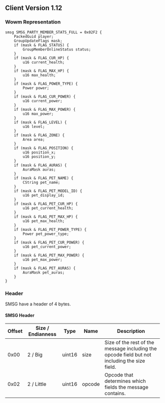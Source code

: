 ## Client Version 1.12

### Wowm Representation
```rust,ignore
smsg SMSG_PARTY_MEMBER_STATS_FULL = 0x02F2 {
    PackedGuid player;    
    GroupUpdateFlags mask;    
    if (mask & FLAG_STATUS) {        
        GroupMemberOnlineStatus status;        
    }    
    if (mask & FLAG_CUR_HP) {        
        u16 current_health;        
    }    
    if (mask & FLAG_MAX_HP) {        
        u16 max_health;        
    }    
    if (mask & FLAG_POWER_TYPE) {        
        Power power;        
    }    
    if (mask & FLAG_CUR_POWER) {        
        u16 current_power;        
    }    
    if (mask & FLAG_MAX_POWER) {        
        u16 max_power;        
    }    
    if (mask & FLAG_LEVEL) {        
        u16 level;        
    }    
    if (mask & FLAG_ZONE) {        
        Area area;        
    }    
    if (mask & FLAG_POSITION) {        
        u16 position_x;        
        u16 position_y;        
    }    
    if (mask & FLAG_AURAS) {        
        AuraMask auras;        
    }    
    if (mask & FLAG_PET_NAME) {        
        CString pet_name;        
    }    
    if (mask & FLAG_PET_MODEL_ID) {        
        u16 pet_display_id;        
    }    
    if (mask & FLAG_PET_CUR_HP) {        
        u16 pet_current_health;        
    }    
    if (mask & FLAG_PET_MAX_HP) {        
        u16 pet_max_health;        
    }    
    if (mask & FLAG_PET_POWER_TYPE) {        
        Power pet_power_type;        
    }    
    if (mask & FLAG_PET_CUR_POWER) {        
        u16 pet_current_power;        
    }    
    if (mask & FLAG_PET_MAX_POWER) {        
        u16 pet_max_power;        
    }    
    if (mask & FLAG_PET_AURAS) {        
        AuraMask pet_auras;        
    }    
}

```
### Header
SMSG have a header of 4 bytes.

#### SMSG Header
| Offset | Size / Endianness | Type   | Name   | Description |
| ------ | ----------------- | ------ | ------ | ----------- |
| 0x00   | 2 / Big           | uint16 | size   | Size of the rest of the message including the opcode field but not including the size field.|
| 0x02   | 2 / Little        | uint16 | opcode | Opcode that determines which fields the message contains.|
